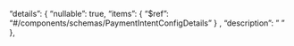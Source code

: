 “details”: {
            “nullable”: true,
            “items”:
              {
                “$ref”: “#/components/schemas/PaymentIntentConfigDetails”
              }
            ,
            “description”: ” ”
          },  